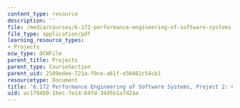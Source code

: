 ```yaml
---
content_type: resource
description: ''
file: /media/courses/6-172-performance-engineering-of-software-systems-fall-2018/ac1794b01bec7e14b4fd34d5b1a7d2aa_MIT6_172F18_project2.pdf
file_type: application/pdf
learning_resource_types:
- Projects
ocw_type: OCWFile
parent_title: Projects
parent_type: CourseSection
parent_uid: 2109edee-721a-f9ce-a61f-e50482c54cb1
resourcetype: Document
title: '6.172 Performance Engineering of Software Systems, Project 2: Collision Detection'
uid: ac1794b0-1bec-7e14-b4fd-34d5b1a7d2aa
---
```

